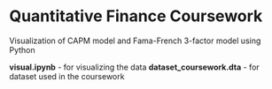 # Quantitative Finance Coursework

Visualization of CAPM model and Fama-French 3-factor model using Python

**visual.ipynb** - for visualizing the data
**dataset_coursework.dta** - for dataset used in the coursework